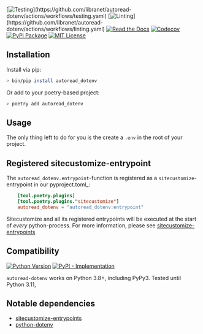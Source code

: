 [![Testing](https://img.shields.io/github/actions/workflow/status/libranet/autoread-dotenv/testing.yaml?branch=main&longCache=true&style=flat-square&label=tests&logo=GitHub%20Actions&logoColor=fff")](https://github.com/libranet/autoread-dotenv/actions/workflows/testing.yaml)
[![Linting](https://img.shields.io/github/actions/workflow/status/libranet/autoread-dotenv/linting.yaml?branch=main&longCache=true&style=flat-square&label=linting&logo=GitHub%20Actions&logoColor=fff")](https://github.com/libranet/autoread-dotenv/actions/workflows/linting.yaml)
[![Read the Docs](https://readthedocs.org/projects/autoread-dotenv/badge/?version=latest)](https://autoread-dotenv.readthedocs.io/en/latest/)
[![Codecov](https://codecov.io/gh/libranet/autoread-dotenv/branch/main/graph/badge.svg?token=AFP6UMXEN5)](https://codecov.io/gh/libranet/autoread-dotenv)
[![PyPi Package](https://img.shields.io/pypi/v/autoread-dotenv?color=%2334D058&label=pypi%20package)](https://pypi.org/project/autoread-dotenv/)
[![MIT License](https://img.shields.io/badge/license-MIT-blue.svg)](https://github.com/libranet/autoread-dotenv/blob/main/docs/license.md)



## Installation

Install via pip:

```bash
> bin/pip install autoread_dotenv
```

Or add to your poetry-based project:

```bash
> poetry add autoread_dotenv
```


## Usage

The only thing left to do for you is the create a ``.env`` in the root of your project.


## Registered sitecustomize-entrypoint

The ``autoread_dotenv.entrypoint``-function is registered as a ``sitecustomize``-entrypoint in our pyproject.toml_:

``` toml
    [tool.poetry.plugins]
    [tool.poetry.plugins."sitecustomize"]
    autoread_dotenv = "autoread_dotenv:entrypoint"
```

Sitecustomize and all its registered entrypoints will be executed at the start of *every* python-process.
For more information, please see [sitecustomize-entrypoints](http://pypi.python.org/pypi/sitecustomize-entrypoints)


## Compatibility

 [![Python Version](https://img.shields.io/pypi/pyversions/autoread-dotenv?:alt:PyPI-PythonVersion)](https://pypi.org/project/autoread-dotenv/)
 [![PyPI - Implementation](https://img.shields.io/pypi/implementation/autoread-dotenv?:alt:PyPI-Implementation)](https://pypi.org/project/autoread-dotenv/)

``autoread-dotenv``  works on Python 3.8+, including PyPy3. Tested until Python 3.11,


## Notable dependencies

- [sitecustomize-entrypoints](http://pypi.python.org/pypi/sitecustomize-entrypoints)
- [python-dotenv](http://pypi.python.org/pypi/python-dotenv)